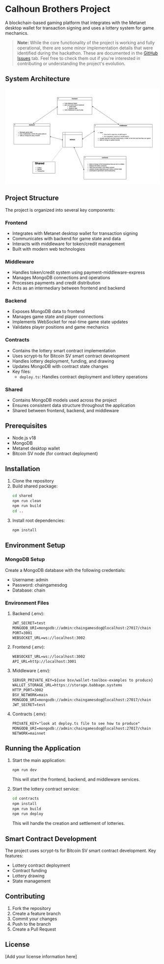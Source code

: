 # Calhoun Brothers Project

A blockchain-based gaming platform that integrates with the Metanet desktop wallet for transaction signing and uses a lottery system for game mechanics.

> **Note:** While the core functionality of the project is working and fully operational, there are some minor implementation details that were identified during the hackathon. These are documented in the [GitHub Issues](https://github.com/bsvhackathon/Calhoun-Brothers/issues) tab. Feel free to check them out if you're interested in contributing or understanding the project's evolution.

## System Architecture

![System Architecture](docs/images/diagram.png)

## Project Structure

The project is organized into several key components:

### Frontend
- Integrates with Metanet desktop wallet for transaction signing
- Communicates with backend for game state and data
- Interacts with middleware for token/credit management
- Built with modern web technologies

### Middleware
- Handles token/credit system using payment-middleware-express
- Manages MongoDB connections and operations
- Processes payments and credit distribution
- Acts as an intermediary between frontend and backend

### Backend
- Exposes MongoDB data to frontend
- Manages game state and player connections
- Implements WebSocket for real-time game state updates
- Validates player positions and game mechanics

### Contracts
- Contains the lottery smart contract implementation
- Uses scrypt-ts for Bitcoin SV smart contract development
- Handles lottery deployment, funding, and drawing
- Updates MongoDB with contract state changes
- Key files:
  - `deploy.ts`: Handles contract deployment and lottery operations

### Shared
- Contains MongoDB models used across the project
- Ensures consistent data structure throughout the application
- Shared between frontend, backend, and middleware

## Prerequisites

- Node.js v18
- MongoDB
- Metanet desktop wallet
- Bitcoin SV node (for contract deployment)

## Installation

1. Clone the repository
2. Build shared package:
   ```bash
   cd shared
   npm run clean
   npm run build
   cd ..
   ```
3. Install root dependencies:
   ```bash
   npm install
   ```

## Environment Setup

### MongoDB Setup
Create a MongoDB database with the following credentials:
- Username: admin
- Password: chaingamesdog
- Database: chain

### Environment Files

1. Backend (.env):
   ```
   JWT_SECRET=test
   MONGODB_URI=mongodb://admin:chaingamesdog@localhost:27017/chain
   PORT=3001
   WEBSOCKET_URL=ws://localhost:3002
   ```

2. Frontend (.env):
   ```
   WEBSOCKET_URL=ws://localhost:3002
   API_URL=http://localhost:3001
   ```

3. Middleware (.env):
   ```
   SERVER_PRIVATE_KEY=${use bsv/wallet-toolbox-examples to produce}
   WALLET_STORAGE_URL=https://storage.babbage.systems
   HTTP_PORT=3002
   BSV_NETWORK=main
   MONGODB_URI=mongodb://admin:chaingamesdog@localhost:27017/chain
   JWT_SECRET=test
   ```

4. Contracts (.env):
   ```
   PRIVATE_KEY="look at deploy.ts file to see how to produce"
   MONGODB_URI=mongodb://admin:chaingamesdog@localhost:27017/chain
   NETWORK=mainnet
   ```

## Running the Application

1. Start the main application:
   ```bash
   npm run dev
   ```
   This will start the frontend, backend, and middleware services.

2. Start the lottery contract service:
   ```bash
   cd contracts
   npm install
   npm run build
   npm run deploy
   ```
   This will handle the creation and settlement of lotteries.

## Smart Contract Development

The project uses scrypt-ts for Bitcoin SV smart contract development. Key features:

- Lottery contract deployment
- Contract funding
- Lottery drawing
- State management

## Contributing

1. Fork the repository
2. Create a feature branch
3. Commit your changes
4. Push to the branch
5. Create a Pull Request

## License

[Add your license information here] 